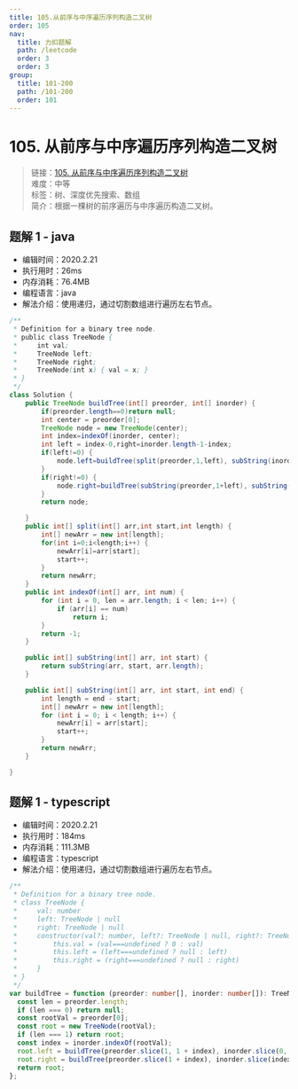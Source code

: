 ```yaml
---
title: 105.从前序与中序遍历序列构造二叉树
order: 105
nav:
  title: 力扣题解
  path: /leetcode
  order: 3
  order: 3
group:
  title: 101-200
  path: /101-200
  order: 101
---
```


# 105. 从前序与中序遍历序列构造二叉树

> 链接：[105. 从前序与中序遍历序列构造二叉树](https://leetcode-cn.com/problems/construct-binary-tree-from-preorder-and-inorder-traversal/)  
> 难度：中等  
> 标签：树、深度优先搜索、数组  
> 简介：根据一棵树的前序遍历与中序遍历构造二叉树。

## 题解 1 - java

- 编辑时间：2020.2.21
- 执行用时：26ms
- 内存消耗：76.4MB
- 编程语言：java
- 解法介绍：使用递归，通过切割数组进行遍历左右节点。

```java
/**
 * Definition for a binary tree node.
 * public class TreeNode {
 *     int val;
 *     TreeNode left;
 *     TreeNode right;
 *     TreeNode(int x) { val = x; }
 * }
 */
class Solution {
	public TreeNode buildTree(int[] preorder, int[] inorder) {
        if(preorder.length==0)return null;
		int center = preorder[0];
		TreeNode node = new TreeNode(center);
		int index=indexOf(inorder, center);
		int left = index-0,right=inorder.length-1-index;
		if(left!=0) {
			node.left=buildTree(split(preorder,1,left), subString(inorder, 0,index));
		}
		if(right!=0) {
			node.right=buildTree(subString(preorder,1+left), subString(inorder, index+1));
		}
		return node;

	}
	public int[] split(int[] arr,int start,int length) {
		int[] newArr = new int[length];
		for(int i=0;i<length;i++) {
			newArr[i]=arr[start];
			start++;
		}
		return newArr;
	}
	public int indexOf(int[] arr, int num) {
		for (int i = 0, len = arr.length; i < len; i++) {
			if (arr[i] == num)
				return i;
		}
		return -1;
	}

	public int[] subString(int[] arr, int start) {
		return subString(arr, start, arr.length);
	}

	public int[] subString(int[] arr, int start, int end) {
		int length = end - start;
		int[] newArr = new int[length];
		for (int i = 0; i < length; i++) {
			newArr[i] = arr[start];
			start++;
		}
		return newArr;
	}

}
```

## 题解 1 - typescript

- 编辑时间：2020.2.21
- 执行用时：184ms
- 内存消耗：111.3MB
- 编程语言：typescript
- 解法介绍：使用递归，通过切割数组进行遍历左右节点。

```typescript
/**
 * Definition for a binary tree node.
 * class TreeNode {
 *     val: number
 *     left: TreeNode | null
 *     right: TreeNode | null
 *     constructor(val?: number, left?: TreeNode | null, right?: TreeNode | null) {
 *         this.val = (val===undefined ? 0 : val)
 *         this.left = (left===undefined ? null : left)
 *         this.right = (right===undefined ? null : right)
 *     }
 * }
 */
var buildTree = function (preorder: number[], inorder: number[]): TreeNode | null {
  const len = preorder.length;
  if (len === 0) return null;
  const rootVal = preorder[0];
  const root = new TreeNode(rootVal);
  if (len === 1) return root;
  const index = inorder.indexOf(rootVal);
  root.left = buildTree(preorder.slice(1, 1 + index), inorder.slice(0, index));
  root.right = buildTree(preorder.slice(1 + index), inorder.slice(index + 1));
  return root;
};
```
